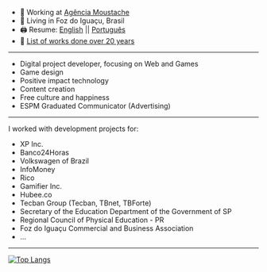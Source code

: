 - 🔭 Working at [Agência Moustache](https://agenciamoustache.com.br/)
- 🏡 Living in Foz do Iguaçu, Brasil
- 🖨️ Resume: [English](https://docs.google.com/document/d/1i-6HKnLiflpMKr-s-oEDNvomyNZJNFkzssZszIxM0hc/edit?usp=sharing) || [Português](https://docs.google.com/document/d/11fNTnAKtVWCrLXvilo4qAZ3me_bD062zWdHggumR0Tw/)
- 💾 [List of works done over 20 years](https://christhian.com.br/lista-de-trabalhos/)

---

- Digital project developer, focusing on Web and Games
- Game design
- Positive impact technology
- Content creation
- Free culture and happiness
- ESPM Graduated Communicator (Advertising)

---

I worked with development projects for:

- XP Inc.
- Banco24Horas
- Volkswagen of Brazil
- InfoMoney
- Rico
- Gamifier Inc.
- Hubee.co
- Tecban Group (Tecban, TBnet, TBForte)
- Secretary of the Education Department of the Government of SP
- Regional Council of Physical Education - PR
- Foz do Iguaçu Commercial and Business Association
- ...

---

[![Top Langs](https://github-readme-stats.vercel.app/api/top-langs/?username=gruhh&langs_count=8&count_private=true&layout=compact)](https://github.com/anuraghazra/github-readme-stats)
